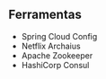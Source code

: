 Ferramentas
---

  - Spring Cloud Config
  - Netflix Archaius
  - Apache Zookeeper
  - HashiCorp Consul
